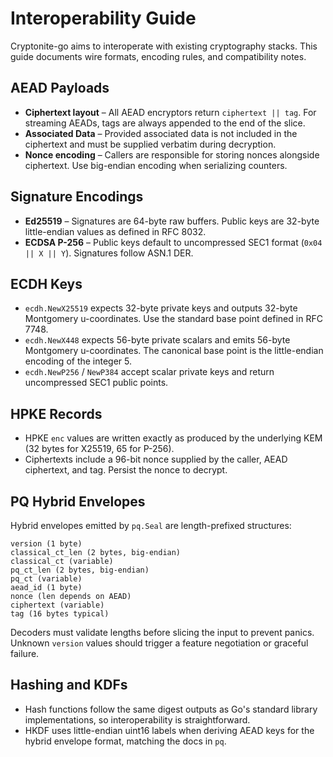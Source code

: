 # Interoperability Guide

Cryptonite-go aims to interoperate with existing cryptography stacks. This guide documents wire formats, encoding rules,
and compatibility notes.

## AEAD Payloads

- **Ciphertext layout** – All AEAD encryptors return `ciphertext || tag`. For streaming AEADs, tags are always appended to
  the end of the slice.
- **Associated Data** – Provided associated data is not included in the ciphertext and must be supplied verbatim during
  decryption.
- **Nonce encoding** – Callers are responsible for storing nonces alongside ciphertext. Use big-endian encoding when
  serializing counters.

## Signature Encodings

- **Ed25519** – Signatures are 64-byte raw buffers. Public keys are 32-byte little-endian values as defined in RFC 8032.
- **ECDSA P-256** – Public keys default to uncompressed SEC1 format (`0x04 || X || Y`). Signatures follow ASN.1 DER.

## ECDH Keys

- `ecdh.NewX25519` expects 32-byte private keys and outputs 32-byte Montgomery u-coordinates. Use the standard base point
  defined in RFC 7748.
- `ecdh.NewX448` expects 56-byte private scalars and emits 56-byte Montgomery u-coordinates. The canonical base point is
  the little-endian encoding of the integer 5.
- `ecdh.NewP256` / `NewP384` accept scalar private keys and return uncompressed SEC1 public points.

## HPKE Records

- HPKE `enc` values are written exactly as produced by the underlying KEM (32 bytes for X25519, 65 for P-256).
- Ciphertexts include a 96-bit nonce supplied by the caller, AEAD ciphertext, and tag. Persist the nonce to decrypt.

## PQ Hybrid Envelopes

Hybrid envelopes emitted by `pq.Seal` are length-prefixed structures:

```
version (1 byte)
classical_ct_len (2 bytes, big-endian)
classical_ct (variable)
pq_ct_len (2 bytes, big-endian)
pq_ct (variable)
aead_id (1 byte)
nonce (len depends on AEAD)
ciphertext (variable)
tag (16 bytes typical)
```

Decoders must validate lengths before slicing the input to prevent panics. Unknown `version` values should trigger a
feature negotiation or graceful failure.

## Hashing and KDFs

- Hash functions follow the same digest outputs as Go's standard library implementations, so interoperability is
  straightforward.
- HKDF uses little-endian uint16 labels when deriving AEAD keys for the hybrid envelope format, matching the docs in
  `pq`.


